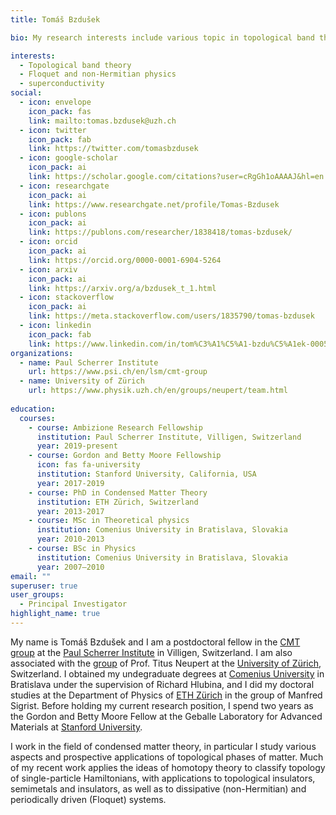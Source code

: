 ```yaml
---
title: Tomáš Bzdušek

bio: My research interests include various topic in topological band theory.

interests:
  - Topological band theory
  - Floquet and non-Hermitian physics
  - superconductivity
social:
  - icon: envelope
    icon_pack: fas
    link: mailto:tomas.bzdusek@uzh.ch
  - icon: twitter
    icon_pack: fab
    link: https://twitter.com/tomasbzdusek
  - icon: google-scholar
    icon_pack: ai
    link: https://scholar.google.com/citations?user=cRgGh1oAAAAJ&hl=en
  - icon: researchgate
    icon_pack: ai
    link: https://www.researchgate.net/profile/Tomas-Bzdusek
  - icon: publons
    icon_pack: ai
    link: https://publons.com/researcher/1838418/tomas-bzdusek/
  - icon: orcid
    icon_pack: ai
    link: https://orcid.org/0000-0001-6904-5264
  - icon: arxiv
    icon_pack: ai
    link: https://arxiv.org/a/bzdusek_t_1.html
  - icon: stackoverflow
    icon_pack: ai
    link: https://meta.stackoverflow.com/users/1835790/tomas-bzdusek
  - icon: linkedin
    icon_pack: fab
    link: https://www.linkedin.com/in/tom%C3%A1%C5%A1-bzdu%C5%A1ek-0005794b/
organizations:
  - name: Paul Scherrer Institute
    url: https://www.psi.ch/en/lsm/cmt-group
  - name: University of Zürich
    url: https://www.physik.uzh.ch/en/groups/neupert/team.html
    
education:
  courses:
    - course: Ambizione Research Fellowship
      institution: Paul Scherrer Institute, Villigen, Switzerland
      year: 2019-present
    - course: Gordon and Betty Moore Fellowship
      icon: fas fa-university
      institution: Stanford University, California, USA
      year: 2017-2019
    - course: PhD in Condensed Matter Theory
      institution: ETH Zürich, Switzerland
      year: 2013-2017
    - course: MSc in Theoretical physics
      institution: Comenius University in Bratislava, Slovakia
      year: 2010-2013
    - course: BSc in Physics
      institution: Comenius University in Bratislava, Slovakia
      year: 2007–2010
email: ""
superuser: true
user_groups:
  - Principal Investigator
highlight_name: true
---
```


My name is Tomáš Bzdušek and I am a postdoctoral fellow in the [CMT group](https://www.psi.ch/en/lsm/cmt-group) at the [Paul Scherrer Institute](https://www.psi.ch/en) in Villigen, Switzerland. I am also associated with the [group](https://www.physik.uzh.ch/en/groups/neupert/team.html) of Prof. Titus Neupert at the [University of Zürich](https://www.uzh.ch/cmsssl/en.html), Switzerland. I obtained my undegraduate degrees at [Comenius University](https://fmph.uniba.sk/en/) in Bratislava under the supervision of Richard Hlubina, and I did my doctoral studies at the Department of Physics of [ETH Zürich](https://www.phys.ethz.ch/) in the group of Manfred Sigrist. Before holding my current research position, I spend two years as the Gordon and Betty Moore Fellow at the Geballe Laboratory for Advanced Materials at [Stanford University](https://glam.stanford.edu/).

I work in the field of condensed matter theory, in particular I study various aspects and prospective applications of topological phases of matter. Much of my recent work applies the ideas of homotopy theory to classify topology of single-particle Hamiltonians, with applications to topological insulators, semimetals and insulators, as well as to dissipative (non-Hermitian) and periodically driven (Floquet) systems. 
